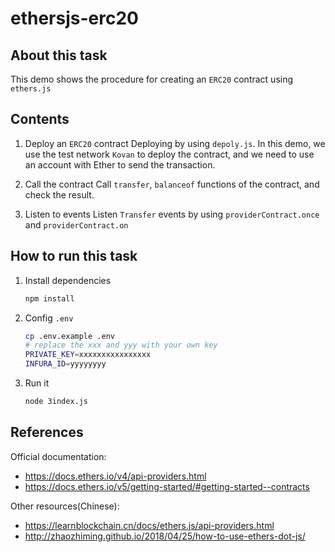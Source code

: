 # ethersjs-erc20

## About this task

This demo shows the procedure for creating an `ERC20` contract using `ethers.js`

## Contents

1. Deploy an `ERC20` contract
   Deploying by using `depoly.js`. In this demo, we use the test network `Kovan` to deploy the contract, and we need to use an account with Ether to send the transaction.

2. Call the contract
   Call `transfer`, `balanceof` functions of the contract, and check the result.

3. Listen to events
   Listen `Transfer` events by using `providerContract.once` and `providerContract.on`

## How to run this task

1. Install dependencies

   ```bash
   npm install
   ```

2. Config `.env`

   ```bash
   cp .env.example .env
   # replace the xxx and yyy with your own key
   PRIVATE_KEY=xxxxxxxxxxxxxxxx
   INFURA_ID=yyyyyyyy
   ```

3. Run it

   ```bash
   node 3index.js
   ```

## References

Official documentation:

- <https://docs.ethers.io/v4/api-providers.html>
- <https://docs.ethers.io/v5/getting-started/#getting-started--contracts>

Other resources(Chinese):

- <https://learnblockchain.cn/docs/ethers.js/api-providers.html>
- <http://zhaozhiming.github.io/2018/04/25/how-to-use-ethers-dot-js/>
